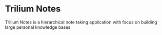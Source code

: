 # Trilium Notes

Trilium Notes is a hierarchical note taking application with focus on building large personal knowledge bases